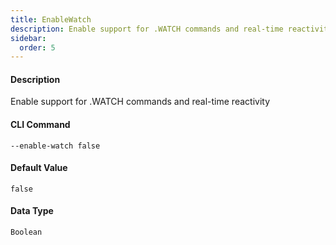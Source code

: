 ```yaml
---
title: EnableWatch
description: Enable support for .WATCH commands and real-time reactivity
sidebar:
  order: 5
---
```


<!-- This file is automatically generated. Any modifications made directly to this file
  may be overwritten. For more details on how this file is generated and how to use
  the related commands, refer to the documentation available in the `internal/cmd/cmd_*.go` files.
-->

#### Description

Enable support for .WATCH commands and real-time reactivity

#### CLI Command

```
--enable-watch false
```


#### Default Value
```
false
```




#### Data Type
```
Boolean
```
